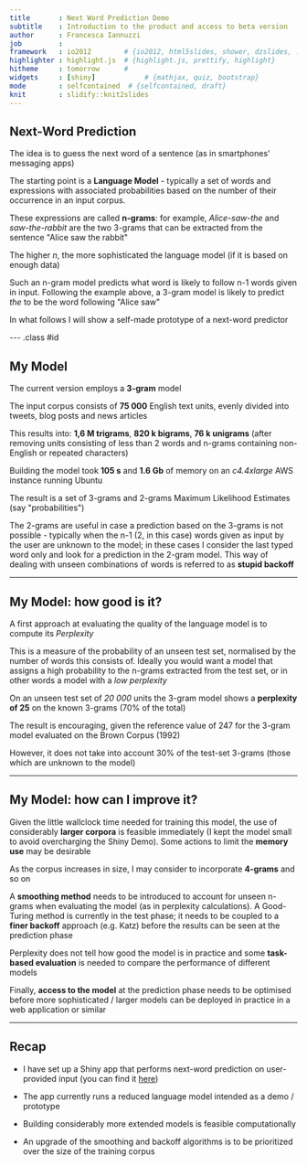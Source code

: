 ```yaml
---
title       : Next Word Prediction Demo
subtitle    : Introduction to the product and access to beta version
author      : Francesca Iannuzzi
job         : 
framework   : io2012        # {io2012, html5slides, shower, dzslides, ...}
highlighter : highlight.js  # {highlight.js, prettify, highlight}
hitheme     : tomorrow      # 
widgets     : [shiny]            # {mathjax, quiz, bootstrap}
mode        : selfcontained  # {selfcontained, draft}
knit        : slidify::knit2slides
---
```


## Next-Word Prediction

The idea is to guess the next word of a sentence (as in smartphones' messaging apps)

The starting point is a **Language Model** - typically a set of words and expressions with associated probabilities based on the number of their occurrence in an input corpus.

These expressions are called **n-grams**: for example, *Alice-saw-the* and *saw-the-rabbit* are the two 3-grams that can be extracted from the sentence "Alice saw the rabbit"

The higher *n*, the more sophisticated the language model (if it is based on enough data)

Such an n-gram model predicts what word is likely to follow n-1 words given in input. Following the example above, a 3-gram model is likely to predict *the* to be the word following "Alice saw"

In what follows I will show a self-made prototype of a next-word predictor

--- .class #id 

## My Model

The current version employs a **3-gram** model 

The input corpus consists of **75 000** English text units, evenly divided into tweets, blog posts and news articles

This results into: **1,6 M trigrams**, **820 k bigrams**, **76 k unigrams** (after removing units consisting of less than 2 words and n-grams containing non-English or repeated characters)

Building the model took **105 s** and **1.6 Gb** of memory on an *c4.4xlarge* AWS instance running Ubuntu

The result is a set of 3-grams and 2-grams Maximum Likelihood Estimates (say "probabilities") 

The 2-grams are useful in case a prediction based on the 3-grams is not possible - typically when the n-1 (2, in this case) words given as input by the user are unknown to the model; in these cases I consider the last typed word only and look for a prediction in the 2-gram model. This way of dealing with unseen combinations of words is referred to as **stupid backoff**

--- 

## My Model: how good is it?

A first approach at evaluating the quality of the language model is to compute its *Perplexity*

This is a measure of the probability of an unseen test set, normalised by the number of words this consists of. Ideally you would want a model that assigns a high probability to the n-grams extracted from the test set, or in other words a model with a *low perplexity*

On an unseen test set of *20 000* units the 3-gram model shows a **perplexity of 25** on the known 3-grams (70% of the total)

The result is encouraging, given the reference value of 247 for the 3-gram model evaluated on the Brown Corpus (1992)

However, it does not take into account 30% of the test-set 3-grams (those which are unknown to the model)

--- 

## My Model: how can I improve it?

Given the little wallclock time needed for training this model, the use of considerably **larger corpora** is feasible immediately (I kept the model small to avoid overcharging the Shiny Demo). Some actions to limit the **memory use** may be desirable

As the corpus increases in size, I may consider to incorporate **4-grams** and so on

A **smoothing method** needs to be introduced to account for unseen n-grams when evaluating the model (as in perplexity calculations). A Good-Turing method is currently in the test phase; it needs to be coupled to a **finer backoff** approach (e.g. Katz) before the results can be seen at the prediction phase

Perplexity does not tell how good the model is in practice and some **task-based evaluation** is needed to compare the performance of different models

Finally, **access to the model** at the prediction phase needs to be optimised before more sophisticated / larger models can be deployed in practice in a web application or similar

--- 

## Recap

* I have set up a Shiny app that performs next-word prediction on user-provided input (you can find it [here](https://fiannuzzi.shinyapps.io/Shiny/))

* The app currently runs a reduced language model intended as a demo / prototype

* Building considerably more extended models is feasible computationally

* An upgrade of the smoothing and backoff algorithms is to be prioritized over the size of the training corpus


<style>
em {
  font-style: italic
}
</style>

<style>
strong {
  font-weight: bold;
}
</style>

